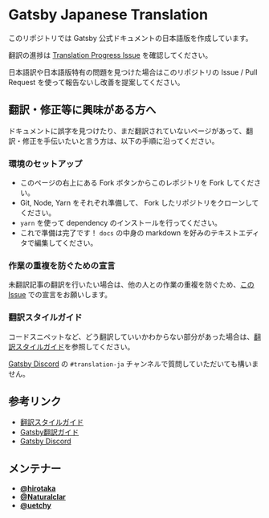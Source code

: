 # Gatsby Japanese Translation

このリポジトリでは Gatsby 公式ドキュメントの日本語版を作成しています。

翻訳の進捗は [Translation Progress Issue](https://github.com/gatsbyjs/gatsby-ja/issues/1) を確認してください。

日本語訳や日本語版特有の問題を見つけた場合はこのリポジトリの Issue / Pull Request を使って報告ないし改善を提案してください。

## 翻訳・修正等に興味がある方へ

ドキュメントに誤字を見つけたり、まだ翻訳されていないページがあって、翻訳・修正を手伝いたいと言う方は、以下の手順に沿ってください。

### 環境のセットアップ

- このページの右上にある Fork ボタンからこのレポジトリを Fork してください。
- Git, Node, Yarn をそれぞれ準備して、 Fork したリポジトリをクローンしてください。
- `yarn` を使って dependency のインストールを行ってください。
- これで準備は完了です！ `docs` の中身の markdown を好みのテキストエディタで編集してください。

### 作業の重複を防ぐための宣言

未翻訳記事の翻訳を行いたい場合は、他の人との作業の重複を防ぐため、[この Issue](https://github.com/gatsbyjs/gatsby-ja/issues/1) での宣言をお願いします。

### 翻訳スタイルガイド

コードスニペットなど、どう翻訳していいかわからない部分があった場合は、[翻訳スタイルガイド](/style-guide.md)を参照してください。

[Gatsby Discord](https://gatsby.dev/discord) の `#translation-ja` チャンネルで質問していただいても構いません。

## 参考リンク

* [翻訳スタイルガイド](/style-guide.md)
* [Gatsby翻訳ガイド](https://www.gatsbyjs.org/contributing/gatsby-docs-translation-guide/)
* [Gatsby Discord](https://gatsby.dev/discord)

## メンテナー

* [**@hirotaka**](https://github.com/hirotaka)
* [**@Naturalclar**](https://github.com/Naturalclar)
* [**@uetchy**](https://github.com/uetchy)


